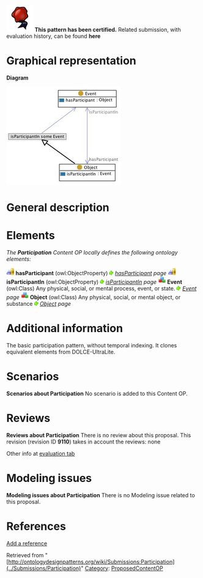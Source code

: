 [![](../images/thumb/b/b5/Certified.png/70px-Certified.png)](../Image/Certified.png "Certified.png") __This pattern has been certified.__
Related submission, with evaluation history, can be found __here__





#  Graphical representation


__Diagram__




[![Image:Participation.jpg](../images/8/86/Participation.jpg)](../Image/Participation.jpg "Image:Participation.jpg")




#  General description


  




#  Elements


_The __Participation__ Content OP locally defines the following ontology elements:_



[![ObjectProperty](../images/thumb/c/c3/ObjectProperty.gif/20px-ObjectProperty.gif)](../Image/ObjectProperty.gif "ObjectProperty") __hasParticipant__ (owl:ObjectProperty) 
 [![](../images/thumb/8/87/ArrowRight.gif/11px-ArrowRight.gif)](../Image/ArrowRight.gif "ArrowRight.gif") _[hasParticipant](../Submissions/Participation/hasParticipant "Submissions:Participation/hasParticipant") page_
[![ObjectProperty](../images/thumb/c/c3/ObjectProperty.gif/20px-ObjectProperty.gif)](../Image/ObjectProperty.gif "ObjectProperty") __isParticipantIn__ (owl:ObjectProperty) 
 [![](../images/thumb/8/87/ArrowRight.gif/11px-ArrowRight.gif)](../Image/ArrowRight.gif "ArrowRight.gif") _[isParticipantIn](../Submissions/Participation/isParticipantIn "Submissions:Participation/isParticipantIn") page_
[![Class](../images/thumb/2/27/Class.gif/20px-Class.gif)](../Image/Class.gif "Class") __Event__ (owl:Class) Any physical, social, or mental process, event, or state. 
 [![](../images/thumb/8/87/ArrowRight.gif/11px-ArrowRight.gif)](../Image/ArrowRight.gif "ArrowRight.gif") _[Event](../Submissions/Participation/Event "Submissions:Participation/Event") page_
[![Class](../images/thumb/2/27/Class.gif/20px-Class.gif)](../Image/Class.gif "Class") __Object__ (owl:Class) Any physical, social, or mental object, or substance 
 [![](../images/thumb/8/87/ArrowRight.gif/11px-ArrowRight.gif)](../Image/ArrowRight.gif "ArrowRight.gif") _[Object](../Submissions/Participation/Object "Submissions:Participation/Object") page_
#  Additional information


The basic participation pattern, without temporal indexing. 
It clones equivalent elements from DOLCE-UltraLite.



#  Scenarios



__Scenarios about Participation__
No scenario is added to this Content OP.




#  Reviews



__Reviews about Participation__
There is no review about this proposal.
This revision (revision ID __9110__) takes in account the reviews: none


Other info at [evaluation tab](http://ontologydesignpatterns.org/wiki/index.php?title=Submissions:Participation&action=evaluation "http://ontologydesignpatterns.org/wiki/index.php?title=Submissions:Participation&action=evaluation")




  




#  Modeling issues



__Modeling issues about Participation__
There is no Modeling issue related to this proposal.




  




#  References


[Add a reference](index.php@title=Odp%253AAdd_reference&subject=../Submissions/Participation "http://ontologydesignpatterns.org/wiki/index.php?title=Odp:Add_reference&subject=Submissions%3AParticipation")


  






Retrieved from "[http://ontologydesignpatterns.org/wiki/Submissions:Participation](../Submissions/Participation)"
 [Category](http://ontologydesignpatterns.org/wiki/Special:Categories "Special:Categories"): [ProposedContentOP](../Category/ProposedContentOP "Category:ProposedContentOP")